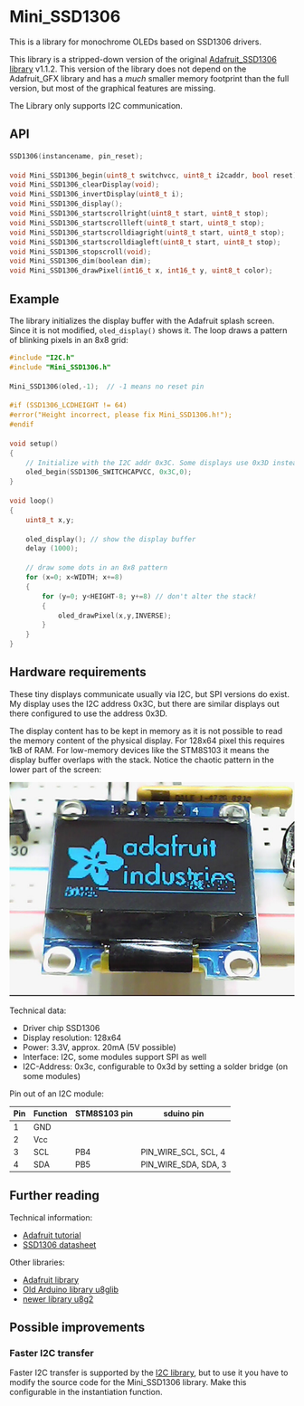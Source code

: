 # Mini_SSD1306

This is a library for monochrome OLEDs based on SSD1306 drivers.

This library is a stripped-down version of the original
[Adafruit_SSD1306 library](https://github.com/adafruit/Adafruit_SSD1306)
v1.1.2.
This version of the library does not depend on the Adafruit_GFX library and
has a _much_ smaller memory footprint than the full version, but most of the
graphical features are missing.

The Library only supports I2C communication.



## API

```c
SSD1306(instancename, pin_reset);

void Mini_SSD1306_begin(uint8_t switchvcc, uint8_t i2caddr, bool reset);
void Mini_SSD1306_clearDisplay(void);
void Mini_SSD1306_invertDisplay(uint8_t i);
void Mini_SSD1306_display();
void Mini_SSD1306_startscrollright(uint8_t start, uint8_t stop);
void Mini_SSD1306_startscrollleft(uint8_t start, uint8_t stop);
void Mini_SSD1306_startscrolldiagright(uint8_t start, uint8_t stop);
void Mini_SSD1306_startscrolldiagleft(uint8_t start, uint8_t stop);
void Mini_SSD1306_stopscroll(void);
void Mini_SSD1306_dim(boolean dim);
void Mini_SSD1306_drawPixel(int16_t x, int16_t y, uint8_t color);
```



## Example

The library initializes the display buffer with the Adafruit splash screen.
Since it is not modified, `oled_display()` shows it. The loop draws a
pattern of blinking pixels in an 8x8 grid:

```c
#include "I2C.h"
#include "Mini_SSD1306.h"

Mini_SSD1306(oled,-1);	// -1 means no reset pin

#if (SSD1306_LCDHEIGHT != 64)
#error("Height incorrect, please fix Mini_SSD1306.h!");
#endif

void setup()
{
	// Initialize with the I2C addr 0x3C. Some displays use 0x3D instead.
	oled_begin(SSD1306_SWITCHCAPVCC, 0x3C,0);
}

void loop()
{
	uint8_t x,y;

	oled_display();	// show the display buffer
	delay (1000);

	// draw some dots in an 8x8 pattern
	for (x=0; x<WIDTH; x+=8)
	{
		for (y=0; y<HEIGHT-8; y+=8)	// don't alter the stack!
		{
			oled_drawPixel(x,y,INVERSE);
		}
	}
}
```


## Hardware requirements

These tiny displays communicate usually via I2C, but SPI versions do exist.
My display uses the I2C address 0x3C, but there are similar displays out
there configured to use the address 0x3D.

The display content has to be kept in memory as it is not possible to read
the memory content of the physical display. For 128x64 pixel this requires
1kB of RAM. For low-memory devices like the STM8S103 it means the display
buffer overlaps with the stack. Notice the chaotic pattern in the lower part
of the screen:

![My 0.96" OLED display](oled-ssd1306.jpg)

Technical data:

  * Driver chip SSD1306
  * Display resolution: 128x64
  * Power: 3.3V, approx. 20mA (5V possible)
  * Interface: I2C, some modules support SPI as well
  * I2C-Address: 0x3c, configurable to 0x3d by setting a solder bridge (on
    some modules)

Pin out of an I2C module:

Pin	|Function|STM8S103 pin	|sduino pin
---	|-------|-------------	|----------
1	|GND	|		|
2	|Vcc	|		|
3	|SCL	|PB4		|PIN_WIRE_SCL, SCL, 4
4	|SDA	|PB5		|PIN_WIRE_SDA, SDA, 3


## Further reading

Technical information:

  * [Adafruit tutorial](https://learn.adafruit.com/monochrome-oled-breakouts)
  * [SSD1306 datasheet](https://www.adafruit.com/datasheets/SSD1306.pdf)

Other libraries:

  * [Adafruit library](https://github.com/adafruit/Adafruit_SSD1306)
  * [Old Arduino library u8glib](https://github.com/olikraus/u8glib)
  * [newer library u8g2](https://github.com/olikraus/u8g2)


## Possible improvements

### Faster I2C transfer

Faster I2C transfer is supported by the [I2C library](I2C.md), but to use
it you have to modify the source code for the Mini_SSD1306 library. Make
this configurable in the instantiation function.

